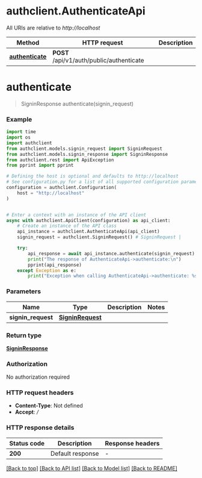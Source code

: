 # authclient.AuthenticateApi

All URIs are relative to *http://localhost*

Method | HTTP request | Description
------------- | ------------- | -------------
[**authenticate**](AuthenticateApi.md#authenticate) | **POST** /api/v1/auth/public/authenticate | 


# **authenticate**
> SigninResponse authenticate(signin_request)



### Example

```python
import time
import os
import authclient
from authclient.models.signin_request import SigninRequest
from authclient.models.signin_response import SigninResponse
from authclient.rest import ApiException
from pprint import pprint

# Defining the host is optional and defaults to http://localhost
# See configuration.py for a list of all supported configuration parameters.
configuration = authclient.Configuration(
    host = "http://localhost"
)


# Enter a context with an instance of the API client
async with authclient.ApiClient(configuration) as api_client:
    # Create an instance of the API class
    api_instance = authclient.AuthenticateApi(api_client)
    signin_request = authclient.SigninRequest() # SigninRequest | 

    try:
        api_response = await api_instance.authenticate(signin_request)
        print("The response of AuthenticateApi->authenticate:\n")
        pprint(api_response)
    except Exception as e:
        print("Exception when calling AuthenticateApi->authenticate: %s\n" % e)
```



### Parameters

Name | Type | Description  | Notes
------------- | ------------- | ------------- | -------------
 **signin_request** | [**SigninRequest**](SigninRequest.md)|  | 

### Return type

[**SigninResponse**](SigninResponse.md)

### Authorization

No authorization required

### HTTP request headers

 - **Content-Type**: Not defined
 - **Accept**: */*

### HTTP response details
| Status code | Description | Response headers |
|-------------|-------------|------------------|
**200** | Default response |  -  |

[[Back to top]](#) [[Back to API list]](../README.md#documentation-for-api-endpoints) [[Back to Model list]](../README.md#documentation-for-models) [[Back to README]](../README.md)

